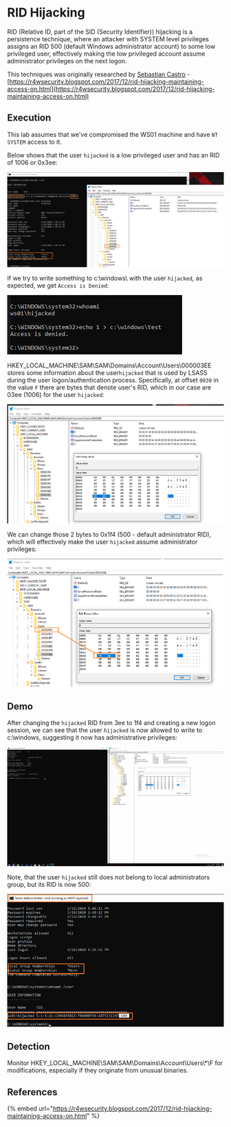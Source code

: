 # RID Hijacking

RID \(Relative ID, part of the SID \(Security Identifier\)\) hijacking is a persistence technique, where an attacker with SYSTEM level privileges assigns an RID 500 \(default Windows administrator account\) to some low privileged user, effectively making the low privileged account assume administrator privileges on the next logon.

This techniques was originally researched by [Sebastian Castro](https://twitter.com/r4wd3r) -   [https://r4wsecurity.blogspot.com/2017/12/rid-hijacking-maintaining-access-on.html](https://r4wsecurity.blogspot.com/2017/12/rid-hijacking-maintaining-access-on.html)

## Execution

This lab assumes that we've compromised the WS01 machine and have `NT SYSTEM` access to it.

Below shows that the user `hijacked` is a low privileged user and has an RID of 1006 or 0x3ee:

![](../../.gitbook/assets/image%20%28428%29.png)

If we try to write something to c:\windows\ with the user `hijacked`, as expected, we get `Access is Denied`:

![](../../.gitbook/assets/image%20%28133%29.png)

HKEY\_LOCAL\_MACHINE\SAM\SAM\Domains\Account\Users\000003EE stores some information about the user`hijacked` that is used by LSASS during the user logon/authentication process. Specifically, at offset `0030` in the value `F` there are bytes that denote user's RID, which in our case are 03ee \(1006\) for the user `hijacked`:

![](../../.gitbook/assets/image%20%28448%29.png)

We can change those 2 bytes to 0x1f4 \(500 - default administrator RID\), which will effectively make the user `hijacked` assume administrator privileges:

![](../../.gitbook/assets/image%20%2893%29.png)

## Demo

After changing the `hijacked` RID from 3ee to 1f4 and creating a new logon session, we can see that the user `hijacked` is now allowed to write to c:\windows\, suggesting it now has administrative privileges:

![](../../.gitbook/assets/rid-hijacking.gif)

Note, that the user `hijacked` still does not belong to local administrators group, but its RID is now 500:

![](../../.gitbook/assets/image%20%28272%29.png)

## Detection

Monitor HKEY\_LOCAL\_MACHINE\SAM\SAM\Domains\Account\Users\\*\F for modifications, especially if they originate from unusual binaries.

## References

{% embed url="https://r4wsecurity.blogspot.com/2017/12/rid-hijacking-maintaining-access-on.html" %}


